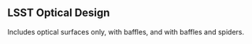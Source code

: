 LSST Optical Design
-------------------

Includes optical surfaces only, with baffles, and with baffles and spiders.
